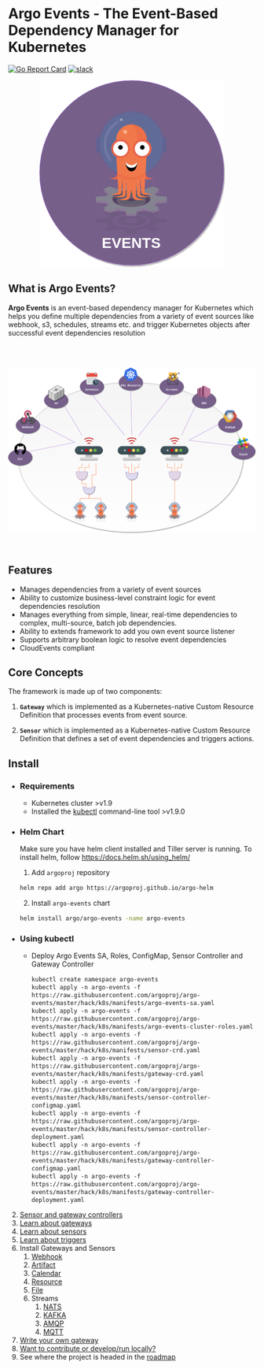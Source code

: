 # Argo Events - The Event-Based Dependency Manager for Kubernetes

[![Go Report Card](https://goreportcard.com/badge/github.com/argoproj/argo-events)](https://goreportcard.com/report/github.com/argoproj/argo-events)
[![slack](https://img.shields.io/badge/slack-argoproj-brightgreen.svg?logo=slack)](https://argoproj.github.io/community/join-slack)

<p align="center">
  <img src="https://github.com/argoproj/argo-events/blob/update-docs/docs/argo-events-logo.png?raw=true" alt="Sublime's custom image"/>
</p>

## What is Argo Events?
**Argo Events** is an event-based dependency manager for Kubernetes which helps you define multiple dependencies from a variety of event sources like webhook, s3, schedules, streams etc.
and trigger Kubernetes objects after successful event dependencies resolution

<br/>
<br/>

<p align="center">
  <img src="https://github.com/argoproj/argo-events/blob/update-docs/docs/argo-events-top-level.png?raw=true" alt="Sublime's custom image"/>
</p>

<br/>

## Features 
* Manages dependencies from a variety of event sources
* Ability to customize business-level constraint logic for event dependencies resolution
* Manages everything from simple, linear, real-time dependencies to complex, multi-source, batch job dependencies.
* Ability to extends framework to add you own event source listener
* Supports arbitrary boolean logic to resolve event dependencies
* CloudEvents compliant

## Core Concepts
The framework is made up of two components: 

 1. **`Gateway`** which is implemented as a Kubernetes-native Custom Resource Definition that processes events from event source.

 2. **`Sensor`** which is implemented as a Kubernetes-native Custom Resource Definition that defines a set of event dependencies and triggers actions.

## Install

* ### Requirements
  * Kubernetes cluster >v1.9
  * Installed the [kubectl](https://kubernetes.io/docs/tasks/tools/install-kubectl/) command-line tool >v1.9.0

* ### Helm Chart

    Make sure you have helm client installed and Tiller server is running. To install helm, follow https://docs.helm.sh/using_helm/

    1. Add `argoproj` repository

    ```bash
    helm repo add argo https://argoproj.github.io/argo-helm
    ```

    2. Install `argo-events` chart
    
    ```bash
    helm install argo/argo-events -name argo-events
    ```   

* ### Using kubectl
  * Deploy Argo Events SA, Roles, ConfigMap, Sensor Controller and Gateway Controller
  
    ```
    kubectl create namespace argo-events
    kubectl apply -n argo-events -f https://raw.githubusercontent.com/argoproj/argo-events/master/hack/k8s/manifests/argo-events-sa.yaml
    kubectl apply -n argo-events -f https://raw.githubusercontent.com/argoproj/argo-events/master/hack/k8s/manifests/argo-events-cluster-roles.yaml
    kubectl apply -n argo-events -f https://raw.githubusercontent.com/argoproj/argo-events/master/hack/k8s/manifests/sensor-crd.yaml
    kubectl apply -n argo-events -f https://raw.githubusercontent.com/argoproj/argo-events/master/hack/k8s/manifests/gateway-crd.yaml
    kubectl apply -n argo-events -f https://raw.githubusercontent.com/argoproj/argo-events/master/hack/k8s/manifests/sensor-controller-configmap.yaml
    kubectl apply -n argo-events -f https://raw.githubusercontent.com/argoproj/argo-events/master/hack/k8s/manifests/sensor-controller-deployment.yaml
    kubectl apply -n argo-events -f https://raw.githubusercontent.com/argoproj/argo-events/master/hack/k8s/manifests/gateway-controller-configmap.yaml
    kubectl apply -n argo-events -f https://raw.githubusercontent.com/argoproj/argo-events/master/hack/k8s/manifests/gateway-controller-deployment.yaml
    ```



2. [Sensor and gateway controllers](docs/controllers-guide.md)
3. [Learn about gateways](docs/gateway-guide.md)
4. [Learn about sensors](docs/sensor-guide.md)
5. [Learn about triggers](docs/trigger-guide.md)
6. Install Gateways and Sensors
    1. [Webhook](gateways/core/webhook/install.md)
    2. [Artifact](gateways/core/artifact/install.md)
    3. [Calendar](gateways/core/calendar/install.md)
    4. [Resource](gateways/core/resource/install.md)
    5. [File](gateways/core/file/install.md)
    6. Streams
        1. [NATS](gateways/core/stream/nats/install.md)
        2. [KAFKA](gateways/core/stream/kafka/install.md)
        3. [AMQP](gateways/core/stream/amqp/install.md)
        4. [MQTT](gateways/core/stream/mqtt/install.md)
7. [Write your own gateway](docs/custom-gateway.md)
8. [Want to contribute or develop/run locally?](./CONTRIBUTING.md)
9. See where the project is headed in the [roadmap](./ROADMAP.md)

